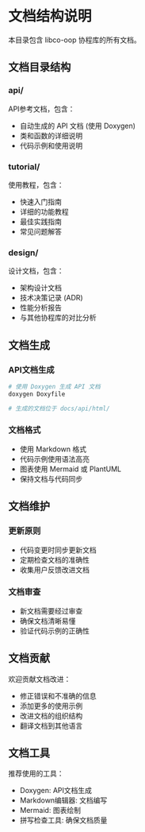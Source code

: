 # 文档结构说明

本目录包含 libco-oop 协程库的所有文档。

## 文档目录结构

### api/
API参考文档，包含：
- 自动生成的 API 文档 (使用 Doxygen)
- 类和函数的详细说明
- 代码示例和使用说明

### tutorial/
使用教程，包含：
- 快速入门指南
- 详细的功能教程
- 最佳实践指南
- 常见问题解答

### design/
设计文档，包含：
- 架构设计文档
- 技术决策记录 (ADR)
- 性能分析报告
- 与其他协程库的对比分析

## 文档生成

### API文档生成
```bash
# 使用 Doxygen 生成 API 文档
doxygen Doxyfile

# 生成的文档位于 docs/api/html/
```

### 文档格式

- 使用 Markdown 格式
- 代码示例使用语法高亮
- 图表使用 Mermaid 或 PlantUML
- 保持文档与代码同步

## 文档维护

### 更新原则
- 代码变更时同步更新文档
- 定期检查文档的准确性
- 收集用户反馈改进文档

### 文档审查
- 新文档需要经过审查
- 确保文档清晰易懂
- 验证代码示例的正确性

## 文档贡献

欢迎贡献文档改进：
- 修正错误和不准确的信息
- 添加更多的使用示例
- 改进文档的组织结构
- 翻译文档到其他语言

## 文档工具

推荐使用的工具：
- Doxygen: API文档生成
- Markdown编辑器: 文档编写
- Mermaid: 图表绘制
- 拼写检查工具: 确保文档质量 